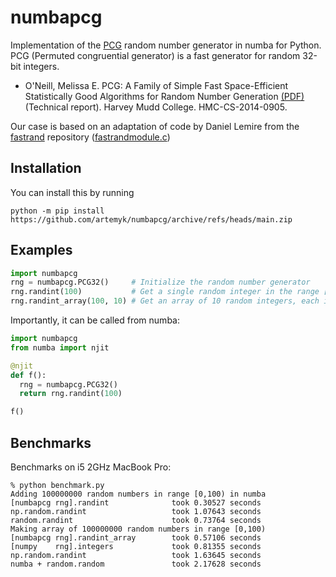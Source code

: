 # numbapcg

Implementation of the  [PCG](https://en.wikipedia.org/wiki/Permuted_congruential_generator) random number generator in numba for Python. PCG (Permuted congruential generator) is a fast generator for random 32-bit integers.

* O'Neill, Melissa E.  PCG: A Family of Simple Fast Space-Efficient Statistically Good Algorithms for Random Number Generation [(PDF)](https://www.pcg-random.org/pdf/hmc-cs-2014-0905.pdf) (Technical report). Harvey Mudd College. HMC-CS-2014-0905.

Our case is based on an adaptation of code by Daniel Lemire from the [fastrand](https://github.com/lemire/fastrand/) repository ([fastrandmodule.c](https://github.com/lemire/fastrand/blob/master/fastrandmodule.c]))

## Installation

You can install this by running
```
python -m pip install https://github.com/artemyk/numbapcg/archive/refs/heads/main.zip
```


## Examples
```python
import numbapcg
rng = numbapcg.PCG32()     # Initialize the random number generator
rng.randint(100)           # Get a single random integer in the range [0,100)
rng.randint_array(100, 10) # Get an array of 10 random integers, each in the range [0,100)
```

Importantly, it can be called from numba:
```python
import numbapcg
from numba import njit

@njit
def f():
  rng = numbapcg.PCG32()
  return rng.randint(100)

f()
```

## Benchmarks

Benchmarks on i5 2GHz MacBook Pro:
```
% python benchmark.py
Adding 100000000 random numbers in range [0,100) in numba
[numbapcg rng].randint              took 0.30527 seconds
np.random.randint                   took 1.07643 seconds
random.randint                      took 0.73764 seconds
Making array of 100000000 random numbers in range [0,100)
[numbapcg rng].randint_array        took 0.57106 seconds
[numpy    rng].integers             took 0.81355 seconds
np.random.randint                   took 1.63645 seconds
numba + random.random               took 2.17628 seconds
```
